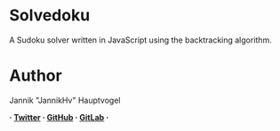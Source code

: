 # Solvedoku
A Sudoku solver written in JavaScript using the backtracking algorithm.

# Author  
Jannik "JannikHv" Hauptvogel

**·
[Twitter](https://twitter.com/JannikHv) ·
[GitHub](https://github.com/JannikHv) ·
[GitLab](https://gitlab.com/JannikHv)
·**
